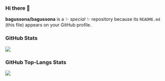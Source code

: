 ### Hi there 👋

**bagussona/bagussona** is a ✨ _special_ ✨ repository because its `README.md` (this file) appears on your GitHub profile.

<!-- Here are some ideas to get you started:

- 🔭 I’m currently working on ...
- 🌱 I’m currently learning ...
- 👯 I’m looking to collaborate on ...
- 🤔 I’m looking for help with ...
- 💬 Ask me about ...
- 📫 How to reach me: ...
- 😄 Pronouns: ...
- ⚡ Fun fact: ...
-->



### GitHub Stats

<img align="center" src="https://github-readme-stats.vercel.app/api?username=bagussona&theme=tokyonight"/>

### GitHub Top-Langs Stats

<img align="center" src="https://github-readme-stats.vercel.app/api/top-langs?username=bagussona&theme=tokyonight"/>

